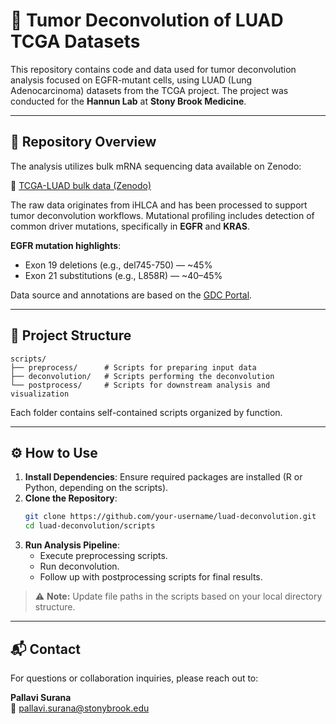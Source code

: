 # 🧬 Tumor Deconvolution of LUAD TCGA Datasets

This repository contains code and data used for tumor deconvolution analysis focused on EGFR-mutant cells, using LUAD (Lung Adenocarcinoma) datasets from the TCGA project. The project was conducted for the **Hannun Lab** at **Stony Brook Medicine**.

---

## 📁 Repository Overview

The analysis utilizes bulk mRNA sequencing data available on Zenodo:

🔗 [TCGA-LUAD bulk data (Zenodo)](https://zenodo.org/records/10042128)

The raw data originates from iHLCA and has been processed to support tumor deconvolution workflows. Mutational profiling includes detection of common driver mutations, specifically in **EGFR** and **KRAS**.

**EGFR mutation highlights**:
- Exon 19 deletions (e.g., del745-750) — ~45%
- Exon 21 substitutions (e.g., L858R) — ~40–45%

Data source and annotations are based on the [GDC Portal](https://portal.gdc.cancer.gov/).

---

## 📂 Project Structure

```
scripts/
├── preprocess/      # Scripts for preparing input data
├── deconvolution/   # Scripts performing the deconvolution
└── postprocess/     # Scripts for downstream analysis and visualization
```

Each folder contains self-contained scripts organized by function.

---

## ⚙️ How to Use

1. **Install Dependencies**: Ensure required packages are installed (R or Python, depending on the scripts).
2. **Clone the Repository**:
   ```bash
   git clone https://github.com/your-username/luad-deconvolution.git
   cd luad-deconvolution/scripts
   ```
3. **Run Analysis Pipeline**:
   - Execute preprocessing scripts.
   - Run deconvolution.
   - Follow up with postprocessing scripts for final results.

> ⚠️ **Note:** Update file paths in the scripts based on your local directory structure.

---

## 📬 Contact

For questions or collaboration inquiries, please reach out to:

**Pallavi Surana**  
📧 pallavi.surana@stonybrook.edu
